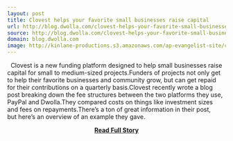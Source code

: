 ```yaml
---
layout: post
title: Clovest helps your favorite small businesses raise capital
url: http://blog.dwolla.com/clovest-helps-your-favorite-small-businesses-raise-capital/
source: http://blog.dwolla.com/clovest-helps-your-favorite-small-businesses-raise-capital/
domain: blog.dwolla.com
image: http://kinlane-productions.s3.amazonaws.com/ap-evangelist-site/curated/screenshots/7444_blog_dwolla_com.png
---
```


<p>  Clovest is a new funding platform designed to help small businesses raise capital for small to medium-sized projects.Funders of projects not only get to help their favorite businesses and community grow, but can get repaid for their contributions on a quarterly basis.Clovest recently wrote a blog post breaking down the fee structures between the two platforms they use, PayPal and Dwolla.They compared costs on things like investment sizes and fees on repayments.There’s a ton of great information in their post, but here’s an overview of an example they gave.</p>
<center><p><a href="http://blog.dwolla.com/clovest-helps-your-favorite-small-businesses-raise-capital/" style='padding:25px; font-sze:18px; font-weight: bold;'>Read Full Story</a></p></center>
